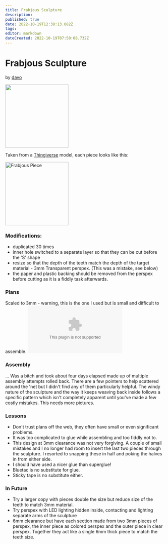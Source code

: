 ```yaml
---
title: Frabjous Sculpture
description: 
published: true
date: 2022-10-19T12:38:13.082Z
tags: 
editor: markdown
dateCreated: 2022-10-19T07:50:08.732Z
---
```


# Frabjous Sculpture

by [davo](/user/davo)

<img src="/projects/1511329_10151911003991527_974839825_n.jpg" width="200" />

Taken from a [Thingiverse](http://www.thingiverse.com/thing:724) model, each piece looks like this:

<img src="/projects/frabjous_sized.png" class="align-left" width="200" alt="Frabjous Piece" />

### Modifications:

-   duplicated 30 times
-   inner hole switched to a separate layer so that they can be cut before the 'S' shape
-   resize so that the depth of the teeth match the depth of the target material - 3mm Transparent perspex. (This was a mistake, see below)
-   the paper and plastic backing should be removed from the perspex before cutting as it is a fiddly task afterwards.

### Plans

Scaled to 3mm - warning, this is the one I used but is small and difficult to assemble. ![](/projects/frabjous_sized.dxf.zip)

### Assembly

... Was a bitch and took about four days elapsed made up of multiple assembly attempts rolled back. There are a few pointers to help scattered around the 'net but I didn't find any of them particularly helpful. The windy nature of the sculpture and the way it keeps weaving back inside follows a specific pattern which isn't completely apparent until you've made a few costly mistakes. This needs more pictures.

### Lessons

-   Don't trust plans off the web, they often have small or even significant problems.
-   It was too complicated to glue while assembling and too fiddly not to.
-   This design at 3mm clearance was not very forgiving. A couple of small mistakes and I no longer had room to insert the last two pieces through the sculpture. I resorted to snapping these in half and poking the halves in from either side.
-   I should have used a nicer glue than superglue!
-   Bluetac is no substitute for glue.
-   Sticky tape is no substitute either.

### In Future

-   Try a larger copy with pieces double the size but reduce size of the teeth to match 3mm material.
-   Try perspex with LED lighting hidden inside, contacting and lighting separate arms of the sculpture
-   6mm clearance but have each section made from two 3mm pieces of perspex, the inner piece as colored perspex and the outer piece in clear perspex. Together they act like a single 6mm thick piece to match the teeth size.

